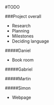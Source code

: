 #TODO

###Project overall
- Research
- Planning
- Milestones
- Deciding language

#####Daniel
- Book room


#####Gabriel


#####Martin

#####Simon
- Webpage
